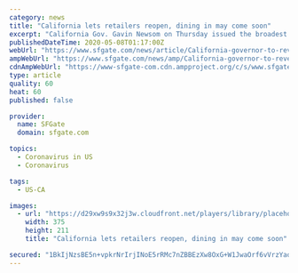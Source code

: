 ```yaml
---
category: news
title: "California lets retailers reopen, dining in may come soon"
excerpt: "California Gov. Gavin Newsom on Thursday issued the broadest loosening of his stay-at-home order so far, allowing retailers and manufacturers to reopen with new safety measures and setting strict criteria counties must meet for offering restaurant dining and reopening malls and offices."
publishedDateTime: 2020-05-08T01:17:00Z
webUrl: "https://www.sfgate.com/news/article/California-governor-to-reveal-guidelines-for-15252702.php"
ampWebUrl: "https://www.sfgate.com/news/amp/California-governor-to-reveal-guidelines-for-15252702.php"
cdnAmpWebUrl: "https://www-sfgate-com.cdn.ampproject.org/c/s/www.sfgate.com/news/amp/California-governor-to-reveal-guidelines-for-15252702.php"
type: article
quality: 60
heat: 60
published: false

provider:
  name: SFGate
  domain: sfgate.com

topics:
  - Coronavirus in US
  - Coronavirus

tags:
  - US-CA

images:
  - url: "https://d29xw9s9x32j3w.cloudfront.net/players/library/placeholder.png"
    width: 375
    height: 211
    title: "California lets retailers reopen, dining in may come soon"

secured: "1BkIjNzsBE5n+vpkrNrIrjINoE5rRMc7nZBBEzXw8OxG+W1JwaOrf6vVrzYaqbxB89cOCWYqpBRgrx88me8uZj3WKMd2Jzt85n66Cgs4y7JqqNY5D2CnrdxwQLfCqbCdt+IG1OYmZprKtX8BfltPBPAQHB9fv8yirkH+n452Dtc92OJivcA3vJePfjkeoxq945y1IqP0W6H6N3Dz+PMzsxHn+ygvGnaXnO8c1dp4AmhWd4S4IFdO9ACvDuYyI7hN0g7WDgvjj0bieKIVyCsB+Fe6yMBnyjHhpA+EwvFm0EkmQClBB1FoZde/C1QZMo5Y;YOwIZndqCR+rNBYX53e5lw=="
---
```



